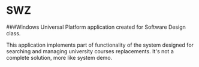 # SWZ
###Windows Universal Platform application created for Software Design class. 

This application implements part of functionality of the system designed
for searching and managing university courses replacements. It's not a 
complete solution, more like system demo.
